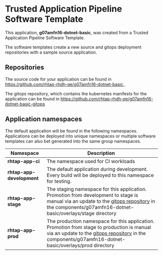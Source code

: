 # Trusted Application Pipeline Software Template

This application, **g07amfn16-dotnet-basic**, was created from a Trusted Application Pipeline Software Template.

The software templates create a new source and gitops deployment repositories with a sample source application. 

## Repositories

The source code for your application can be found in [https://github.com/rhtap-rhdh-qe/g07amfn16-dotnet-basic ](https://github.com/rhtap-rhdh-qe/g07amfn16-dotnet-basic ).
 
The gitops repository, which contains the kubernetes manifests for the application can be found in 
[https://github.com/rhtap-rhdh-qe/g07amfn16-dotnet-basic-gitops ](https://github.com/rhtap-rhdh-qe/g07amfn16-dotnet-basic-gitops ) 

## Application namespaces 

The default application will be found in the following namespaces. Applications can be deployed into unique namespaces or multiple software templates can also bet generated into the same group namespaces.  

|  Namespace   |  Description   |  
| -------- | -------- |
| **rhtap-app-ci** | The namespace used for CI workloads |
| **rhtap-app-development** | The default application during development. Every build will be deployed to this namespace for testing. |
| **rhtap-app-stage** | The staging namespace for this application. Promotion from development to stage is manual via an update to the [gitops repository](https://github.com/rhtap-rhdh-qe/g07amfn16-dotnet-basic-gitops ) in the components/g07amfn16-dotnet-basic/overlays/stage directory |
| **rhtap-app-prod** | The production namespace for this application. Promotion from stage to production is manual via an update to the [gitops repository](https://github.com/rhtap-rhdh-qe/g07amfn16-dotnet-basic-gitops ) in the components/g07amfn16-dotnet-basic/overlays/prod directory |